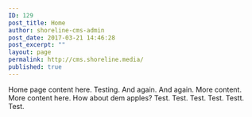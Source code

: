 ```yaml
---
ID: 129
post_title: Home
author: shoreline-cms-admin
post_date: 2017-03-21 14:46:28
post_excerpt: ""
layout: page
permalink: http://cms.shoreline.media/
published: true
---
```

Home page content here. Testing. And again. And again. More content. More content here. How about dem apples? Test. Test. Test. Test. Testt. Test.